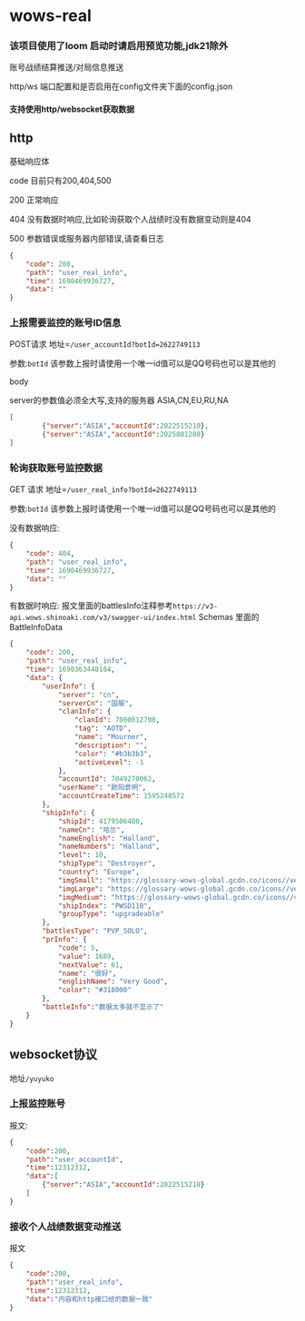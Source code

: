 # wows-real

### 该项目使用了loom 启动时请启用预览功能,jdk21除外

账号战绩结算推送/对局信息推送

http/ws 端口配置和是否启用在config文件夹下面的config.json

#### 支持使用http/websocket获取数据

## http

基础响应体

code 目前只有200,404,500

200 正常响应

404 没有数据时响应,比如轮询获取个人战绩时没有数据变动则是404

500 参数错误或服务器内部错误,请查看日志

```json
{
	"code": 200,
	"path": "user_real_info",
	"time": 1690469936727,
	"data": ""
}
```

### 上报需要监控的账号ID信息


POST请求 地址=`/user_accountId?botId=2622749113`

参数:`botId` 该参数上报时请使用一个唯一id值可以是QQ号码也可以是其他的

body

server的参数值必须全大写,支持的服务器 ASIA,CN,EU,RU,NA

```json
[
        {"server":"ASIA","accountId":2022515210},
        {"server":"ASIA","accountId":2025801200}
]
```

### 轮询获取账号监控数据

GET 请求 地址=`/user_real_info?botId=2622749113`

参数:`botId` 该参数上报时请使用一个唯一id值可以是QQ号码也可以是其他的

没有数据响应:
```json
{
	"code": 404,
	"path": "user_real_info",
	"time": 1690469936727,
	"data": ""
}
```

有数据时响应:
报文里面的battlesInfo注释参考`https://v3-api.wows.shinoaki.com/v3/swagger-ui/index.html` Schemas 里面的BattleInfoData
```json
{
    "code": 200,
    "path": "user_real_info",
    "time": 1690363448184,
    "data": {
        "userInfo": {
            "server": "cn",
            "serverCn": "国服",
            "clanInfo": {
                "clanId": 7000012708,
                "tag": "AOTD",
                "name": "Mourner",
                "description": "",
                "color": "#b3b3b3",
                "activeLevel": -1
            },
            "accountId": 7049270062,
            "userName": "欧阳景明",
            "accountCreateTime": 1595248572
        },
        "shipInfo": {
            "shipId": 4179506480,
            "nameCn": "哈兰",
            "nameEnglish": "Halland",
            "nameNumbers": "Halland",
            "level": 10,
            "shipType": "Destroyer",
            "country": "Europe",
            "imgSmall": "https://glossary-wows-global.gcdn.co/icons//vehicle/small/PWSD110_f62fe24ced8906191ddfdff91730e3a9ac2daf46b63205d3738bcee9a1e0096c.png",
            "imgLarge": "https://glossary-wows-global.gcdn.co/icons//vehicle/large/PWSD110_292ebab2e5a4e947697be86077329f45f66ee12952ccf05b6efb643c9e6d85d4.png",
            "imgMedium": "https://glossary-wows-global.gcdn.co/icons//vehicle/medium/PWSD110_fb063a0b67bd1b296291c4a2d40311e65b93a4d69eeb62ad087668e32855d143.png",
            "shipIndex": "PWSD110",
            "groupType": "upgradeable"
        },
        "battlesType": "PVP_SOLO",
        "prInfo": {
            "code": 5,
            "value": 1689,
            "nextValue": 61,
            "name": "很好",
            "englishName": "Very Good",
            "color": "#318000"
        },
        "battleInfo":"数据太多就不显示了"
    }
}
```

## websocket协议

地址`/yuyuko`

### 上报监控账号

报文:
```json
{
    "code":200,
    "path":"user_accountId",
    "time":12312312,
    "data":[
        {"server":"ASIA","accountId":2022515210}
    ]
}
```

### 接收个人战绩数据变动推送

报文
```json
{
    "code":200,
    "path":"user_real_info",
    "time":12312312,
    "data":"内容和http接口给的数据一致"
}
```
